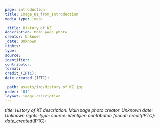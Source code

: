 ```yaml
---
page: introduction
title: Image_№1_from_Introduction
media_type: image

_title: History of KZ
description: Main page photo
creator: Unknown
_date: Unknown
rights: 
type: 
source:
identifier:
contributor:
format:
credit_(IPTC):
date_created_(IPTC):

_path: assets/img/History of KZ.jpg
order: '01'
layout: image_description
---
```


_title: History of KZ
description: Main page photo
creator: Unknown
_date: Unknown
rights: 
type: 
source:
identifier:
contributor:
format:
credit_(IPTC):
date_created_(IPTC):
